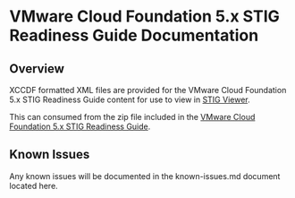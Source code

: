 # VMware Cloud Foundation 5.x STIG Readiness Guide Documentation

## Overview
XCCDF formatted XML files are provided for the VMware Cloud Foundation 5.x STIG Readiness Guide content for use to view in [STIG Viewer](https://public.cyber.mil/stigs/stig-viewing-tools/).  

This can consumed from the zip file included in the [VMware Cloud Foundation 5.x STIG Readiness Guide](https://core.vmware.com/resource/vmware-cloud-foundation-5x-stig-readiness-guide).  

## Known Issues
Any known issues will be documented in the known-issues.md document located here.  
